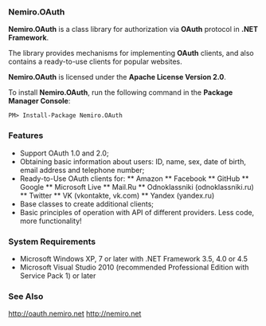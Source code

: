 ### Nemiro.OAuth

**Nemiro.OAuth** is a class library for authorization via **OAuth** protocol in **.NET Framework**.

The library provides mechanisms for implementing **OAuth** clients, and also contains a ready-to-use clients for popular websites.

**Nemiro.OAuth** is licensed under the **Apache License Version 2.0**.

To install **Nemiro.OAuth**, run the following command in the **Package Manager Console**:

`PM> Install-Package Nemiro.OAuth`

### Features
* Support OAuth 1.0 and 2.0; 
* Obtaining basic information about users: ID, name, sex, date of birth, email address and telephone number; 
* Ready-to-Use OAuth clients for: 
** Amazon 
** Facebook 
** GitHub 
** Google 
** Microsoft Live 
** Mail.Ru 
** Odnoklassniki (odnoklassniki.ru) 
** Twitter 
** VK (vkontakte, vk.com) 
** Yandex (yandex.ru) 
* Base classes to create additional clients; 
* Basic principles of operation with API of different providers. 
Less code, more functionality!

### System Requirements
* Microsoft Windows XP, 7 or later with .NET Framework 3.5, 4.0 or 4.5 
* Microsoft Visual Studio 2010 (recommended Professional Edition with Service Pack 1) or later 

### See Also
http://oauth.nemiro.net
http://nemiro.net 